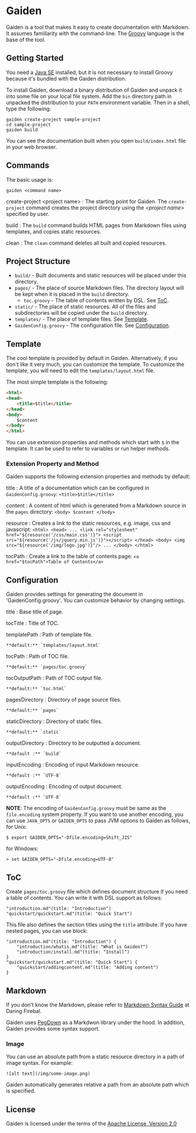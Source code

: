 # Gaiden

Gaiden is a tool that makes it easy to create documentation with Markdown.
It assumes familiarity with the command-line.
The [Groovy](http://groovy.codehaus.org/ "Groovy - Home") language is the base of the tool.


## Getting Started

You need a [Java SE](http://www.oracle.com/technetwork/java/javase/downloads/index.html "Java SE Downloads") installed, but it is not necessary to install Groovy because it's bundled with the Gaiden distribution.

To install Gaiden, download a binary distribution of Gaiden and unpack it into some file on your local file system.
Add the `bin` directory path in unpacked the distribution to your `PATH` environment variable.
Then in a shell, type the following:

```
gaiden create-project sample-project
cd sample-project
gaiden build
```

You can see the documentation built when you open `build/index.html` file in your web browser.


## Commands

The basic usage is:

```
gaiden <command name>
```

create-project &lt;project name&gt;
: The starting point for Gaiden.
  The `create-project` command creates the project directory using the _&lt;project name&gt;_ specified by user.

build
: The `build` command builds HTML pages from Markdown files using templates, and copies static resources.

clean
: The `clean` command deletes all built and copied resources.


## Project Structure

* `build/` - Built documents and static resources will be placed under this directory.
* `pages/` - The place of source Markdown files. The directory layout will be kept when it is placed in the `build` directory.
    * `toc.groovy` - The table of contents written by DSL. See [ToC](#toc).
* `static/` - The place of static resources. All of the files and subdirectories will be copied under the `build` directory.
* `templates/` - The place of template files. See [Template](#template).
* `GaidenConfig.groovy` - The configuration file. See [Configuration](#configuration).


## Template

The cool template is provided by default in Gaiden.
Alternatively, if you don't like it very much, you can customize the template.
To customize the template, you will need to edit the `templates/layout.html` file.

The most simple template is the following:

```html
<html>
<head>
    <title>$title</title>
</head>
<body>
    $content
</body>
</html>
```

You can use  extension properties and methods which start with `$` in the template.
It can be used to refer to variables or run helper methods.


### Extension Property and Method

Gaiden supports the following extension properties and methods by default:

title
:   A title of a documentation which can be configured in `GaidenConfig.groovy`:
    ```
    <title>$title</title>
    ```

content
:   A content of html which is generated from a Markdown source in the `pages` directory:
    ```
    <body>
        $content
    </body>
    ```

resource
:   Creates a link to the static resources, e.g. image, css and javascript:
    ```
    <html>
    <head>
        ...
        <link rel="stylesheet" href="${resource('/css/main.css')}">
        <script src="${resource('/js/jquery.min.js')}"></script>
    </head>
    <body>
        <img src="${resource('/img/logo.jpg')}"/>
        ...
    </body>
    </html>
    ```

tocPath
:   Create a link to the table of contents page:
    ```
    <a href="$tocPath">Table of Contents</a>
    ```


## Configuration

Gaiden provides settings for generating the document in 'GaidenConfig.groovy'.
You can customize behavior by changing settings.

title
:   Base title of page.

tocTitle
:   Title of TOC.

templatePath
:   Path of template file.

    **default:** `templates/layout.html`

tocPath
:   Path of TOC file.

    **default:** `pages/toc.groovy`

tocOutputPath
:   Path of TOC output file.

    **default:** `toc.html`

pagesDirectory
:   Directory of page source files.

    **default:** `pages`

staticDirectory
:   Directory of static files.

    **default:** `static`

outputDirectory
:   Directory to be outputted a document.

    **default :** `build`

inputEncoding
:   Encoding of input Markdown resource.

    **default :** `UTF-8`

outputEncoding
:   Encoding of output document.

    **default :** `UTF-8`

**NOTE**: The encoding of `GaidenConfig.groovy` must be same as the `file.encoding` system property.
If you want to use another encoding, you can use `JAVA_OPTS` or `GAIDEN_OPTS` to pass JVM options to Gaiden as follows, for Unix:

```
$ export GAIDEN_OPTS="-Dfile.encoding=Shift_JIS"
```

for Windows:

```
> set GAIDEN_OPTS="-Dfile.encoding=UTF-8"
```


## ToC

Create `pages/toc.groovy` file which defines document structure if you need a table of contents.
You can write it with DSL support as follows:

```
"introduction.md"(title: "Introduction")
"quickstart/quickstart.md"(title: "Quick Start")
```

This file also defines the section titles using the `title` attribute.
If you have nested pages, you can use block:

```
"introduction.md"(title: "Introduction") {
    "introduction/whatis.md"(title: "What is Gaiden?")
    "introduction/install.md"(title: "Install")
}
"quickstart/quickstart.md"(title: "Quick Start") {
    "quickstart/addingcontent.md"(title: "Adding content")
}
```


## Markdown

If you don't know the Markdown, please refer to [Markdown Syntax Guide](http://daringfireball.net/projects/markdown/syntax) at Daring Firebal.

Gaiden uses [PegDown](https://github.com/sirthias/pegdown) as a Markdwon library under the hood.
In addition, Gaiden provides some syntax support.


### Image

You can use an absolute path from a static resource directory in a path of image syntax.
For example:

```
![alt text](/img/some-image.png)
```

Gaiden automatically generates relative a path from an absolute path which is specified.


## License

Gaiden is licensed under the terms of the [Apache License, Version 2.0](http://www.apache.org/licenses/LICENSE-2.0.html "Apache License, Version 2.0")
